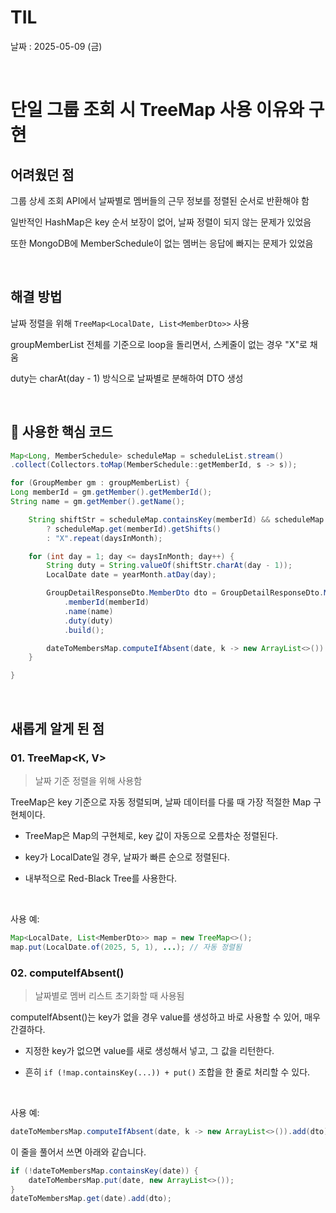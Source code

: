 # TIL

날짜 : 2025-05-09 (금)

<br>

# 단일 그룹 조회 시 TreeMap 사용 이유와 구현

## 어려웠던 점

그룹 상세 조회 API에서 날짜별로 멤버들의 근무 정보를 정렬된 순서로 반환해야 함

일반적인 HashMap은 key 순서 보장이 없어, 날짜 정렬이 되지 않는 문제가 있었음

또한 MongoDB에 MemberSchedule이 없는 멤버는 응답에 빠지는 문제가 있었음

<br>

## 해결 방법

날짜 정렬을 위해 `TreeMap<LocalDate, List<MemberDto>>` 사용

groupMemberList 전체를 기준으로 loop을 돌리면서, 스케줄이 없는 경우 "X"로 채움

duty는 charAt(day - 1) 방식으로 날짜별로 분해하여 DTO 생성

<br>

## 🧩 사용한 핵심 코드

```java
Map<Long, MemberSchedule> scheduleMap = scheduleList.stream()
.collect(Collectors.toMap(MemberSchedule::getMemberId, s -> s));

for (GroupMember gm : groupMemberList) {
Long memberId = gm.getMember().getMemberId();
String name = gm.getMember().getName();

    String shiftStr = scheduleMap.containsKey(memberId) && scheduleMap.get(memberId).getShifts() != null
    	? scheduleMap.get(memberId).getShifts()
    	: "X".repeat(daysInMonth);

    for (int day = 1; day <= daysInMonth; day++) {
    	String duty = String.valueOf(shiftStr.charAt(day - 1));
    	LocalDate date = yearMonth.atDay(day);

    	GroupDetailResponseDto.MemberDto dto = GroupDetailResponseDto.MemberDto.builder()
    		.memberId(memberId)
    		.name(name)
    		.duty(duty)
    		.build();

    	dateToMembersMap.computeIfAbsent(date, k -> new ArrayList<>()).add(dto);
    }

}
```

<br>

## 새롭게 알게 된 점

### 01. TreeMap<K, V>

> 날짜 기준 정렬을 위해 사용함

TreeMap은 key 기준으로 자동 정렬되며, 날짜 데이터를 다룰 때 가장 적절한 Map 구현체이다.

- TreeMap은 Map의 구현체로, key 값이 자동으로 오름차순 정렬된다.

- key가 LocalDate일 경우, 날짜가 빠른 순으로 정렬된다.

- 내부적으로 Red-Black Tree를 사용한다.

<br>

사용 예:

```java
Map<LocalDate, List<MemberDto>> map = new TreeMap<>();
map.put(LocalDate.of(2025, 5, 1), ...); // 자동 정렬됨
```

### 02. computeIfAbsent()

> 날짜별로 멤버 리스트 초기화할 때 사용됨

computeIfAbsent()는 key가 없을 경우 value를 생성하고 바로 사용할 수 있어, 매우 간결하다.

- 지정한 key가 없으면 value를 새로 생성해서 넣고, 그 값을 리턴한다.

- 흔히 `if (!map.containsKey(...)) + put()` 조합을 한 줄로 처리할 수 있다.

<br>

사용 예:

```java
dateToMembersMap.computeIfAbsent(date, k -> new ArrayList<>()).add(dto);
```

이 줄을 풀어서 쓰면 아래와 같습니다.

```java
if (!dateToMembersMap.containsKey(date)) {
    dateToMembersMap.put(date, new ArrayList<>());
}
dateToMembersMap.get(date).add(dto);
```
